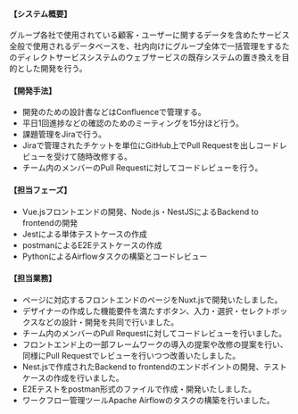 #### 【システム概要】

グループ各社で使用されている顧客・ユーザーに関するデータを含めたサービス全般で使用されるデータベースを、社内向けにグループ全体で一括管理をするたのディレクトサービスシステムのウェブサービスの既存システムの置き換えを目的とした開発を行う。

#### 【開発手法】

- 開発のための設計書などはConfluenceで管理する。
- 平日1回進捗などの確認のためのミーティングを15分ほど行う。
- 課題管理をJiraで行う。
- Jiraで管理されたチケットを単位にGitHub上でPull Requestを出しコードレビューを受けて随時改修する。
- チーム内のメンバーのPull Requestに対してコードレビューを行う。

#### 【担当フェーズ】

- Vue.jsフロントエンドの開発、Node.js・NestJSによるBackend to frontendの開発
- Jestによる単体テストケースの作成
- postmanによるE2Eテストケースの作成
- PythonによるAirflowタスクの構築とコードレビュー

#### 【担当業務】

- ページに対応するフロントエンドのページをNuxt.jsで開発いたしました。
- デザイナーの作成した機能要件を満たすボタン、入力・選択・セレクトボックスなどの設計・開発を共同で行いました。
- チーム内のメンバーのPull Requestに対してコードレビューを行いました。
- フロントエンド上の一部フレームワークの導入の提案や改修の提案を行い、同様にPull Requestでレビューを行いつつ改善いたしました。
- Nest.jsで作成されたBackend to frontendのエンドポイントの開発、テストケースの作成を行いました。
- E2Eテストをpostman形式のファイルで作成・開発いたしました。
- ワークフロー管理ツールApache Airflowのタスクの構築を行いました。
